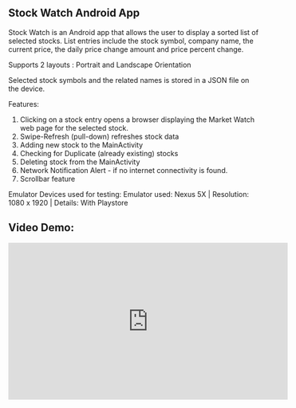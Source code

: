 ## Stock Watch Android App

Stock Watch is an Android app that allows the user to display a sorted list of selected stocks. List entries include the stock 
symbol, company name, the current price, the daily price change amount and price percent change.

Supports 2 layouts : Portrait and Landscape Orientation

Selected stock symbols and the related names is stored in a JSON file on the device.

Features: 
1. Clicking on a stock entry opens a browser displaying the Market Watch web page for the selected stock. 
2. Swipe-Refresh (pull-down) refreshes stock data
3. Adding new stock to the MainActivity
4. Checking for Duplicate (already existing) stocks
5. Deleting stock from the MainActivity
6. Network Notification Alert - if no internet connectivity is found. 
7. Scrollbar feature

Emulator Devices used for testing: Emulator used: Nexus 5X | Resolution: 1080 x 1920 | Details: With Playstore

## Video Demo:

<iframe width="560" height="315" src="https://www.youtube.com/embed/cawNsCI9pL0" title="YouTube video player" frameborder="0" allow="accelerometer; autoplay; clipboard-write; encrypted-media; gyroscope; picture-in-picture" allowfullscreen></iframe>


